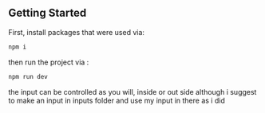 ## Getting Started

First, install packages that were used via:

```bash
npm i
```

then run the project via :

```bash
npm run dev
```

the input can be controlled as you will, inside or out side although i
suggest to make an input in inputs folder and use my input in there as
i did
